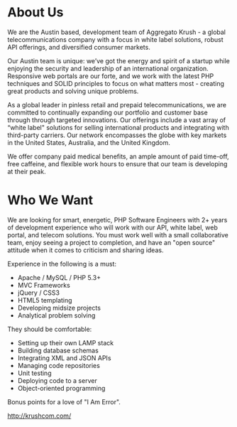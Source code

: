 About Us
========

We are the Austin based, development team of Aggregato Krush - a global telecommunications company with a focus in white label solutions, robust API offerings, and diversified consumer markets.

Our Austin team is unique: we’ve got the energy and spirit of a startup while enjoying the security and leadership of an international organization. Responsive web portals are our forte, and we work with the latest PHP techniques and SOLID principles to focus on what matters most - creating great products and solving unique problems.

As a global leader in pinless retail and prepaid telecommunications, we are committed to continually expanding our portfolio and customer base through through targeted innovations. Our offerings include a vast array of “white label" solutions for selling international products and integrating with third-party carriers. Our network encompasses the globe with key markets in the United States, Australia, and the United Kingdom.

We offer company paid medical benefits, an ample amount of paid time-off, free caffeine, and flexible work hours to ensure that our team is developing at their peak.

Who We Want
============

We are looking for smart, energetic, PHP Software Engineers with 2+ years of development experience who will work with our API, white label, web portal, and telecom solutions. You must work well with a small collaborative team, enjoy seeing a project to completion, and have an "open source" attitude when it comes to criticism and sharing ideas.

Experience in the following is a must: 

* Apache / MySQL / PHP 5.3+
* MVC Frameworks
* jQuery / CSS3
* HTML5 templating
* Developing midsize projects
* Analytical problem solving

They should be comfortable:

* Setting up their own LAMP stack
* Building database schemas
* Integrating XML and JSON APIs
* Managing code repositories
* Unit testing
* Deploying code to a server
* Object-oriented programming

Bonus points for a love of "I Am Error".

http://krushcom.com/
